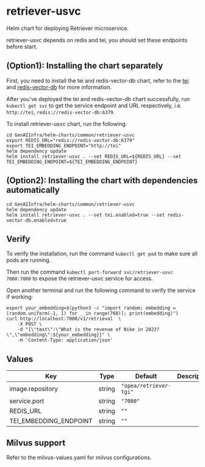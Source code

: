 # retriever-usvc

Helm chart for deploying Retriever microservice.

retriever-usvc depends on redis and tei, you should set these endpoints before start.

## (Option1): Installing the chart separately

First, you need to install the tei and redis-vector-db chart, refer to the [tei](../tei/README.md) and [redis-vector-db](../redis-vector-db/README.md) for more information.

After you've deployed the tei and redis-vector-db chart successfully, run `kubectl get svc` to get the service endpoint and URL respectively, i.e. `http://tei`, `redis://redis-vector-db:6379`.

To install retriever-usvc chart, run the following:

```console
cd GenAIInfra/helm-charts/common/retriever-usvc
export REDIS_URL="redis://redis-vector-db:6379"
export TEI_EMBEDDING_ENDPOINT="http://tei"
helm dependency update
helm install retriever-usvc . --set REDIS_URL=${REDIS_URL} --set TEI_EMBEDDING_ENDPOINT=${TEI_EMBEDDING_ENDPOINT}
```

## (Option2): Installing the chart with dependencies automatically

```console
cd GenAIInfra/helm-charts/common/retriever-usvc
helm dependency update
helm install retriever-usvc . --set tei.enabled=true --set redis-vector-db.enabled=true
```

## Verify

To verify the installation, run the command `kubectl get pod` to make sure all pods are running.

Then run the command `kubectl port-forward svc/retriever-usvc 7000:7000` to expose the retriever-usvc service for access.

Open another terminal and run the following command to verify the service if working:

```console
export your_embedding=$(python3 -c "import random; embedding = [random.uniform(-1, 1) for _ in range(768)]; print(embedding)")
curl http://localhost:7000/v1/retrieval  \
    -X POST \
    -d "{\"text\":\"What is the revenue of Nike in 2023?\",\"embedding\":${your_embedding}}" \
    -H 'Content-Type: application/json'
```

## Values

| Key                    | Type   | Default                | Description |
| ---------------------- | ------ | ---------------------- | ----------- |
| image.repository       | string | `"opea/retriever-tgi"` |             |
| service.port           | string | `"7000"`               |             |
| REDIS_URL              | string | `""`                   |             |
| TEI_EMBEDDING_ENDPOINT | string | `""`                   |             |

## Milvus support

Refer to the milvus-values.yaml for milvus configurations.
